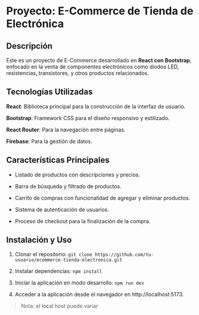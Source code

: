 # Proyecto: E-Commerce de Tienda de Electrónica

## Descripción

Este es un proyecto de E-Commerce desarrollado en **React con Bootstrap**, enfocado en la venta de componentes
electrónicos como diodos LED, resistencias, transistores, y otros productos relacionados.

## Tecnologías Utilizadas

**React**: Biblioteca principal para la construcción de la interfaz de usuario.

**Bootstrap**: Framework CSS para el diseño responsivo y estilizado.

**React Router**: Para la navegación entre páginas.

**Firebase**: Para la gestión de datos.

## Características Principales

* Listado de productos con descripciones y precios.

* Barra de búsqueda y filtrado de productos.

* Carrito de compras con funcionalidad de agregar y eliminar productos.

* Sistema de autenticación de usuarios.

* Proceso de checkout para la finalización de la compra.

## Instalación y Uso


1. Clonar el repositorio:
```git clone https://github.com/tu-usuario/ecommerce-tienda-electronica.git```

2. Instalar dependencias:
```npm install```

3. Iniciar la aplicación en modo desarrollo:
```npm run dev```

4. Acceder a la aplicación desde el navegador en http://localhost:5173.

> Nota: el local host puede variar
